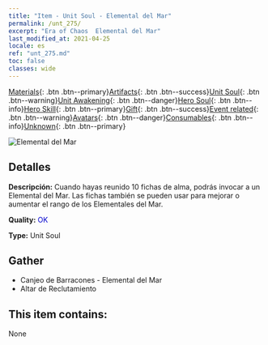 ```yaml
---
title: "Item - Unit Soul - Elemental del Mar"
permalink: /unt_275/
excerpt: "Era of Chaos  Elemental del Mar"
last_modified_at: 2021-04-25
locale: es
ref: "unt_275.md"
toc: false
classes: wide
---
```

 [Materials](/ItemsES/){: .btn .btn--primary}[Artifacts](/ItemsES/Artifacts/){: .btn .btn--success}[Unit Soul](/ItemsES/UnitSoul/){: .btn .btn--warning}[Unit Awakening](/ItemsES/UnitAwakening/){: .btn .btn--danger}[Hero Soul](/ItemsES/HeroSoul/){: .btn .btn--info}[Hero Skill](/ItemsES/HeroSkill/){: .btn .btn--primary}[Gift](/ItemsES/Gift/){: .btn .btn--success}[Event related](/ItemsES/Events/){: .btn .btn--warning}[Avatars](/ItemsES/Avatars/){: .btn .btn--danger}[Consumables](/ItemsES/Consumables/){: .btn .btn--info}[Unknown](/ItemsES/Unknown/){: .btn .btn--primary}

 ![Elemental del Mar](/images/u/ti_haiyuansu.jpg)

## Detalles
 **Descripción:** Cuando hayas reunido 10 fichas de alma, podrás invocar a un Elemental del Mar. Las fichas también se pueden usar para mejorar o aumentar el rango de los Elementales del Mar.

 **Quality:** <span style="color: #0000CD">OK</span>

 **Type:** Unit Soul

## Gather

*    Canjeo de Barracones - Elemental del Mar 
*    Altar de Reclutamiento 

## This item contains:

  None

